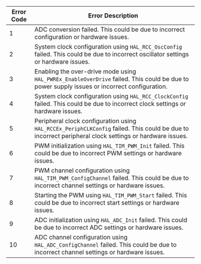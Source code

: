 | Error Code | Error Description                                                                 |
|------------|-----------------------------------------------------------------------------------|
| 1          | ADC conversion failed. This could be due to incorrect configuration or hardware issues. |
| 2          | System clock configuration using `HAL_RCC_OscConfig` failed. This could be due to incorrect oscillator settings or hardware issues. |
| 3          | Enabling the over-drive mode using `HAL_PWREx_EnableOverDrive` failed. This could be due to power supply issues or incorrect configuration. |
| 4          | System clock configuration using `HAL_RCC_ClockConfig` failed. This could be due to incorrect clock settings or hardware issues. |
| 5          | Peripheral clock configuration using `HAL_RCCEx_PeriphCLKConfig` failed. This could be due to incorrect peripheral clock settings or hardware issues. |
| 6          | PWM initialization using `HAL_TIM_PWM_Init` failed. This could be due to incorrect PWM settings or hardware issues. |
| 7          | PWM channel configuration using `HAL_TIM_PWM_ConfigChannel` failed. This could be due to incorrect channel settings or hardware issues. |
| 8          | Starting the PWM using `HAL_TIM_PWM_Start` failed. This could be due to incorrect start settings or hardware issues. |
| 9          | ADC initialization using `HAL_ADC_Init` failed. This could be due to incorrect ADC settings or hardware issues. |
| 10         | ADC channel configuration using `HAL_ADC_ConfigChannel` failed. This could be due to incorrect channel settings or hardware issues. |
